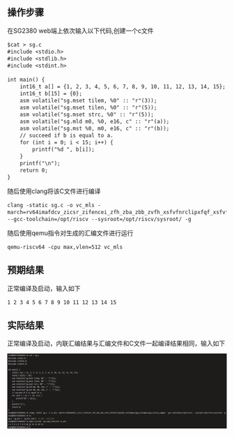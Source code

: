 ##  操作步骤

在SG2380 web端上依次输入以下代码,创建一个c文件

```
$cat > sg.c
#include <stdio.h>
#include <stdlib.h>
#include <stdint.h>

int main() {
    int16_t a[] = {1, 2, 3, 4, 5, 6, 7, 8, 9, 10, 11, 12, 13, 14, 15};
    int16_t b[15] = {0};
    asm volatile("sg.mset tilem, %0" :: "r"(3));
    asm volatile("sg.mset tilen, %0" :: "r"(5));
    asm volatile("sg.mset strc, %0" :: "r"(5));
    asm volatile("sg.mld m0, %0, e16, c" :: "r"(a));
    asm volatile("sg.mst %0, m0, e16, c" :: "r"(b));
    // succeed if b is equal to a.
    for (int i = 0; i < 15; i++) {
        printf("%d ", b[i]);
    }
    printf("\n");
    return 0;
}
```

随后使用clang将该C文件进行编译

```
clang -static sg.c -o vc_mls -march=rv64imafdcv_zicsr_zifencei_zfh_zba_zbb_zvfh_xsfvfnrclipxfqf_xsfvfwmaccqqq_xsfvqmaccqoq_xsfvcp_xsgmat --gcc-toolchain=/opt/riscv --sysroot=/opt/riscv/sysroot/ -g
```

随后使用qemu指令对生成的汇编文件进行运行

```
qemu-riscv64 -cpu max,vlen=512 vc_mls
```

##  预期结果

正常编译及启动，输入如下

```
1 2 3 4 5 6 7 8 9 10 11 12 13 14 15
```

##  实际结果

正常编译及启动，内联汇编结果与汇编文件和C文件一起编译结果相同，输入如下

![1](.\image\3.png)